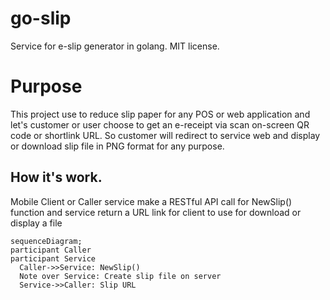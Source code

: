 # go-slip

Service for e-slip generator in golang. MIT license.

# Purpose

This project use to reduce slip paper for any POS or web application and let's customer or user choose to get an e-receipt via scan on-screen QR code or shortlink URL. So customer will redirect to service web and display or download slip file in PNG format for any purpose.

## How it's work.

Mobile Client or Caller service make a RESTful API call for NewSlip() function and service return a URL link for client to use for download or display a file

```mermaid
sequenceDiagram;
participant Caller
participant Service
  Caller->>Service: NewSlip()
  Note over Service: Create slip file on server
  Service->>Caller: Slip URL

```